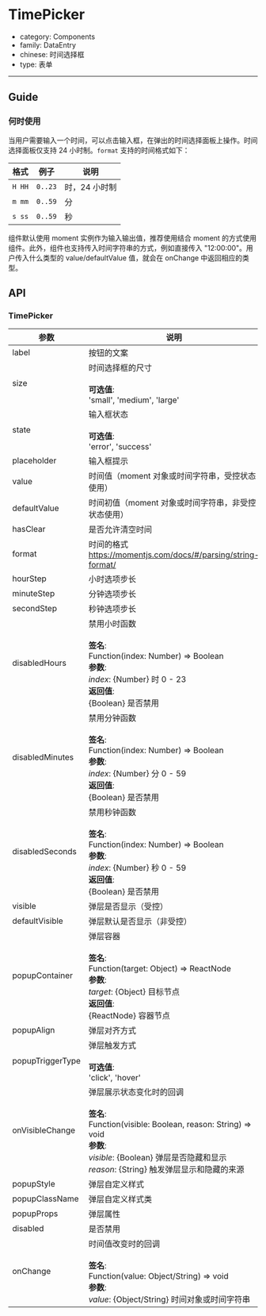 # TimePicker

-   category: Components
-   family: DataEntry
-   chinese: 时间选择框
-   type: 表单

---

## Guide

### 何时使用

当用户需要输入一个时间，可以点击输入框，在弹出的时间选择面板上操作。时间选择面板仅支持 24 小时制。`format` 支持的时间格式如下：

| 格式     | 例子      | 说明       |
| ------ | ------- | -------- |
| `H HH` | `0..23` | 时，24 小时制 |
| `m mm` | `0..59` | 分        |
| `s ss` | `0..59` | 秒        |

组件默认使用 moment 实例作为输入输出值，推荐使用结合 moment 的方式使用组件。此外，组件也支持传入时间字符串的方式，例如直接传入 "12:00:00"。用户传入什么类型的 value/defaultValue 值，就会在 onChange 中返回相应的类型。

## API

### TimePicker

| 参数               | 说明                                                                                                                                                                | 类型        | 默认值        |
| ---------------- | ----------------------------------------------------------------------------------------------------------------------------------------------------------------- | --------- | ---------- |
| label            | 按钮的文案                                                                                                                                                             | ReactNode | -          |
| size             | 时间选择框的尺寸<br><br>**可选值**:<br>'small', 'medium', 'large'                                                                                                            | Enum      | 'medium'   |
| state            | 输入框状态<br><br>**可选值**:<br>'error', 'success'                                                                                                                       | Enum      | -          |
| placeholder      | 输入框提示                                                                                                                                                             | String    | -          |
| value            | 时间值（moment 对象或时间字符串，受控状态使用）                                                                                                                                       | custom    | -          |
| defaultValue     | 时间初值（moment 对象或时间字符串，非受控状态使用）                                                                                                                                     | custom    | -          |
| hasClear         | 是否允许清空时间                                                                                                                                                          | Boolean   | true       |
| format           | 时间的格式<br><https://momentjs.com/docs/#/parsing/string-format/>                                                                                                     | String    | 'HH:mm:ss' |
| hourStep         | 小时选项步长                                                                                                                                                            | Number    | -          |
| minuteStep       | 分钟选项步长                                                                                                                                                            | Number    | -          |
| secondStep       | 秒钟选项步长                                                                                                                                                            | Number    | -          |
| disabledHours    | 禁用小时函数<br><br>**签名**:<br>Function(index: Number) => Boolean<br>**参数**:<br>_index_: {Number} 时 0 - 23<br>**返回值**:<br>{Boolean} 是否禁用<br>                            | Function  | -          |
| disabledMinutes  | 禁用分钟函数<br><br>**签名**:<br>Function(index: Number) => Boolean<br>**参数**:<br>_index_: {Number} 分 0 - 59<br>**返回值**:<br>{Boolean} 是否禁用<br>                            | Function  | -          |
| disabledSeconds  | 禁用秒钟函数<br><br>**签名**:<br>Function(index: Number) => Boolean<br>**参数**:<br>_index_: {Number} 秒 0 - 59<br>**返回值**:<br>{Boolean} 是否禁用<br>                            | Function  | -          |
| visible          | 弹层是否显示（受控）                                                                                                                                                        | Boolean   | -          |
| defaultVisible   | 弹层默认是否显示（非受控）                                                                                                                                                     | Boolean   | -          |
| popupContainer   | 弹层容器<br><br>**签名**:<br>Function(target: Object) => ReactNode<br>**参数**:<br>_target_: {Object} 目标节点<br>**返回值**:<br>{ReactNode} 容器节点<br>                            | Function  | -          |
| popupAlign       | 弹层对齐方式                                                                                                                                                            | String    | 'tl tl'    |
| popupTriggerType | 弹层触发方式<br><br>**可选值**:<br>'click', 'hover'                                                                                                                        | Enum      | 'click'    |
| onVisibleChange  | 弹层展示状态变化时的回调<br><br>**签名**:<br>Function(visible: Boolean, reason: String) => void<br>**参数**:<br>_visible_: {Boolean} 弹层是否隐藏和显示<br>_reason_: {String} 触发弹层显示和隐藏的来源 | Function  | func.noop  |
| popupStyle       | 弹层自定义样式                                                                                                                                                           | Object    | -          |
| popupClassName   | 弹层自定义样式类                                                                                                                                                          | String    | -          |
| popupProps       | 弹层属性                                                                                                                                                              | Object    | -          |
| disabled         | 是否禁用                                                                                                                                                              | Boolean   | false      |
| onChange         | 时间值改变时的回调<br><br>**签名**:<br>Function(value: Object/String) => void<br>**参数**:<br>_value_: {Object/String} 时间对象或时间字符串                                              | Function  | func.noop  |
